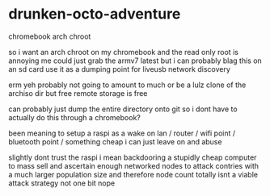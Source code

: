 # drunken-octo-adventure
chromebook arch chroot

so i want an arch chroot on my chromebook and the read only root is annoying me
could just grab the armv7 latest but i can probably blag this on an sd card use it as a dumping point for liveusb network discovery

erm yeh probably not going to amount to much or be a lulz clone of the archiso dir but free remote storage is free 

can probably just dump the entire directory onto git so i dont have to actually do this through a chromebook?

been meaning to setup a raspi as a wake on lan / router / wifi point / bluetooth point / something cheap i can just leave on and abuse 

slightly dont trust the raspi i mean backdooring a stupidly cheap computer to mass sell and ascertain enough networked nodes to attack contries with a much larger
population size and therefore node count totally isnt a viable attack strategy not one bit nope



